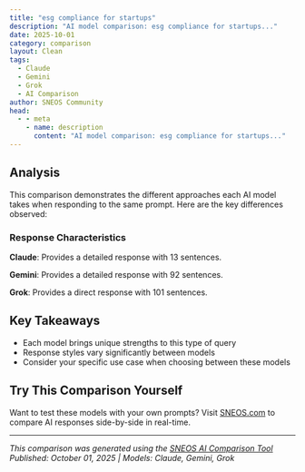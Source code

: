 ```yaml
---
title: "esg compliance for startups"
description: "AI model comparison: esg compliance for startups..."
date: 2025-10-01
category: comparison
layout: Clean
tags:
  - Claude
  - Gemini
  - Grok
  - AI Comparison
author: SNEOS Community
head:
  - - meta
    - name: description
      content: "AI model comparison: esg compliance for startups..."
---
```


<ChatComparison
  title="esg compliance for startups"
  prompt="esg compliance for startups"
  :responses='{"Claude": "# ESG Compliance for Startups: A Practical Guide\n\n## Why ESG Matters for Startups\n\n**ESG (Environmental, Social, and Governance)** compliance is increasingly important for startups because:\n\n- **Investor expectations**: VCs and institutional investors prioritize ESG-aligned companies\n- **Customer demands**: Growing consumer preference for sustainable/ethical brands\n- **Talent attraction**: Top talent increasingly chooses purpose-driven companies\n- **Future-proofing**: Early adoption prevents costly retrofitting later\n- **Market access**: Many contracts and partnerships now require ESG compliance\n\n## Getting Started: ESG Framework for Startups\n\n### **Environmental (E)**\n- **Energy use**: Track and reduce energy consumption\n- **Carbon footprint**: Measure emissions from operations and supply chain\n- **Waste management**: Implement recycling and waste reduction programs\n- **Sustainable sourcing**: Choose eco-friendly suppliers and materials\n- **Digital-first approach**: Reduce paper use, promote remote work\n\n### **Social (S)**\n- **Diversity \u0026 inclusion**: Build diverse teams and inclusive culture\n- **Employee wellbeing**: Competitive benefits, mental health support\n- **Fair labor practices**: Ethical wages, reasonable hours, safe conditions\n- **Community impact**: Local hiring, charitable initiatives, volunteering\n- **Data privacy**: Protect customer and employee data\n\n### **Governance (G)**\n- **Board composition**: Diverse, independent board members\n- **Transparency**: Regular reporting and stakeholder communication\n- **Ethics policies**: Code of conduct, anti-corruption measures\n- **Risk management**: Identify and mitigate business risks\n- **Cybersecurity**: Robust data protection and security protocols\n\n## Implementation Steps\n\n### **Phase 1: Foundation (Months 1-3)**\n1. **Conduct ESG assessment** of current practices\n2. **Set basic policies**: Code of conduct, diversity policy, environmental guidelines\n3. **Establish baseline metrics** for key ESG indicators\n4. **Assign ESG responsibility** (CEO initially, then dedicated role as you grow)\n\n### **Phase 2: Development (Months 4-12)**\n1. **Create ESG strategy** aligned with business goals\n2. **Implement measurement systems** and regular reporting\n3. **Engage stakeholders** (employees, customers, investors)\n4. **Begin third-party certifications** (B Corp, carbon neutral, etc.)\n\n### **Phase 3: Maturation (Year 2\u002B)**\n1. **Publish annual ESG report**\n2. **Seek external validation** through ratings and audits\n3. **Integrate ESG into decision-making** processes\n4. **Set science-based targets** for environmental goals\n\n## Cost-Effective ESG Initiatives\n\n### **Low-Cost/High-Impact Actions**\n- Remote work policies (reduces emissions)\n- Digital document management\n- Employee resource groups\n- Volunteer time off programs\n- Supplier diversity initiatives\n- Energy-efficient equipment\n\n### **Free Resources**\n- **B Impact Assessment**: Free tool to measure social/environmental performance\n- **SASB Standards**: Industry-specific ESG metrics guidance\n- **UN Global Compact**: Free principles-based framework\n- **EPA resources**: Environmental measurement and reduction tools\n\n## Common Challenges \u0026 Solutions\n\n| Challenge | Solution |\n|-----------|----------|\n| **Limited resources** | Start small, focus on material issues, leverage free tools |\n| **Lack of expertise** | Partner with consultants, join startup ESG networks, use online resources |\n| **Measurement difficulties** | Begin with simple metrics, invest in tracking tools gradually |\n| **Employee buy-in** | Communicate purpose clearly, involve team in goal-setting |\n| **Investor skepticism** | Demonstrate ROI, share success metrics, highlight risk mitigation |\n\n## ESG Reporting for Startups\n\n### **Key Metrics to Track**\n- **Environmental**: Energy use, waste generated, carbon emissions\n- **Social**: Employee satisfaction, diversity ratios, community investment\n- **Governance**: Board diversity, ethics training completion, data breaches\n\n### **Reporting Frequency**\n- **Internal**: Quarterly reviews with leadership\n- **External**: Annual report for stakeholders\n- **Investors**: Include ESG updates in regular investor communications\n\n## Industry-Specific Considerations\n\n### **Tech Startups**\n- Data privacy and cybersecurity\n- Digital divide and accessibility\n- Responsible AI development\n- Electronic waste management\n\n### **Consumer Products**\n- Sustainable packaging\n- Supply chain transparency\n- Product lifecycle impact\n- Fair trade sourcing\n\n### **Fin", "Gemini": "ESG compliance for startups, while not always mandatory in the early stages, is becoming increasingly important. Investors, customers, and employees are all demanding more transparency and action on Environmental, Social, and Governance issues. Ignoring ESG can hinder fundraising, damage your brand, and limit growth potential.\n\nHere\u0027s a breakdown of ESG compliance for startups, covering why it matters, key areas to focus on, how to get started, and potential challenges:\n\n**Why ESG Matters for Startups:**\n\n* **Attract Investment:** Many investors, especially venture capital and private equity firms, now integrate ESG factors into their investment decisions. Strong ESG practices can be a differentiator and increase your chances of securing funding.\n* **Enhance Brand Reputation:** Consumers are increasingly conscious of the ethical and environmental impact of the companies they support. A commitment to ESG can build trust, loyalty, and positive brand perception.\n* **Improve Employee Engagement and Retention:** Employees, especially younger generations, want to work for companies that align with their values. A strong ESG culture can attract and retain top talent.\n* **Reduce Risk:** Identifying and managing ESG-related risks (e.g., environmental liabilities, labor disputes, data breaches) can help protect your business from potential legal and financial consequences.\n* **Drive Innovation and Efficiency:** ESG initiatives can spur innovation in products, processes, and business models, leading to cost savings and competitive advantages.\n* **Prepare for Future Regulations:** ESG regulations are becoming more prevalent globally. Getting ahead of the curve can help you avoid compliance headaches down the road.\n* **Increase Long-Term Value:** Companies with strong ESG performance tend to be more resilient and generate higher returns over the long term.\n\n**Key Areas of ESG Compliance for Startups:**\n\n**Environmental (E):**\n\n* **Resource Consumption:** Minimize water usage, energy consumption, and waste generation. Consider using renewable energy sources and implementing recycling programs.\n* **Carbon Footprint:** Measure and reduce your carbon emissions. Explore options for offsetting your carbon footprint.\n* **Supply Chain Sustainability:** Ensure that your suppliers adhere to environmental standards.\n* **Product Design:** Design products that are durable, recyclable, and environmentally friendly.\n* **Pollution Prevention:** Minimize air, water, and soil pollution.\n* **Specific to Industry:** Consider environmental impact specific to your sector (e.g., software companies - energy use of servers; manufacturing - waste and emissions)\n\n**Social (S):**\n\n* **Diversity and Inclusion:** Promote a diverse and inclusive workforce. Implement policies to prevent discrimination and harassment.\n* **Labor Practices:** Ensure fair wages, safe working conditions, and respect for employee rights.\n* **Health and Safety:** Prioritize the health and safety of your employees and customers.\n* **Community Engagement:** Support local communities through philanthropy, volunteerism, or partnerships.\n* **Customer Relations:** Provide excellent customer service and protect customer data.\n* **Data Privacy and Security:** Implement robust data privacy and security measures to protect sensitive information.\n* **Human Rights:** Respect human rights throughout your operations and supply chain.\n* **Stakeholder Engagement:** Actively engage with stakeholders (employees, customers, investors, communities) to understand their concerns and expectations.\n\n**Governance (G):**\n\n* **Corporate Governance:** Establish a strong and independent board of directors. Implement clear governance structures and processes.\n* **Ethics and Compliance:** Develop a code of ethics and ensure compliance with all applicable laws and regulations.\n* **Transparency and Disclosure:** Be transparent about your ESG performance and disclose relevant information to stakeholders.\n* **Risk Management:** Identify and manage ESG-related risks.\n* **Anti-Corruption:** Implement policies to prevent bribery and corruption.\n* **Executive Compensation:** Align executive compensation with ESG performance.\n* **Board Diversity:** Ensure diversity on the board of directors.\n\n**How to Get Started with ESG Compliance:**\n\n1. **Assess Your Current Situation:**\n * **Identify relevant ESG factors:** Conduct a materiality assessment to determine which ESG issues are most relevant to your business and stakeholders. This will depend on your industry, location, and business model.\n * **Evaluate existing practices:** Assess your current policies, practices, and performance related to ESG. Identify gaps and areas for improvement.\n * **Benchmarking:** Compare your ESG practices to those of your peers and industry leaders.\n2. **Develop an ESG Strategy:**\n * **Set clear goals and targets:** Establish specific, measurable, achievable, relevant, and time-bound (SMART) goals for improving your ESG performance.\n * **Prioritize initiatives:** Focus on the ESG issues that are most material to your business and stakeholders.\n * **Assign responsibilities:** Designate individuals or teams to be responsible for implementing and monitoring your ESG initiatives.\n3. **Implement ESG Initiatives:**\n * **Develop policies and procedures:** Create clear policies and procedures to guide your ESG practices.\n * **Train employees:** Educate your employees about ESG and their role in achieving your goals.\n * **Integrate ESG into your operations:** Incorporate ESG considerations into your decision-making processes across all areas of your business.\n * **Example Actions:**\n * Use recycled materials for packaging.\n * Implement a remote work policy to reduce commuting.\n * Offer paid parental leave.\n * Establish a whistleblower hotline.\n\n4. **Measure and Report on Your Progress:**\n * **Collect data:** Track your ESG performance using relevant metrics.\n * **Monitor progress:** Regularly monitor your progress towards your ESG goals.\n * **Report transparently:** Disclose your ESG performance to stakeholders through annual reports, sustainability reports, or your website. Consider using established frameworks like:\n * **GRI (Global Reporting Initiative):** Widely used framework for sustainability reporting.\n * **SASB (Sustainability Accounting Standards Board):** Focuses on financially material sustainability topics.\n * **TCFD (Task Force on Climate-related Financial Disclosures):** Focuses on climate-related risks and opportunities.\n * **B Corp Certification:** A rigorous certification process that assesses a company\u0027s social and environmental performance.\n\n5. **Continuously Improve:**\n * **Review and update your ESG strategy regularly:** Ensure that your strategy remains relevant and effective.\n * **Seek feedback from stakeholders:** Engage with stakeholders to understand their perspectives and identify areas for improvement.\n * **Stay informed about emerging ESG trends and regulations:** Adapt your practices as needed to stay ahead of the curve.\n\n**Challenges for Startups:**\n\n* **Limited Resources:** Startups often have limited financial and human resources, making it challenging to invest in ESG initiatives.\n* **Lack of Expertise:** Many startups lack the expertise to develop and implement effective ESG strategies.\n* **Competing Priorities:** Startups are often focused on growth and profitability, which can make it difficult to prioritize ESG.\n* **Defining Materiality:** Determining which ESG issues are most relevant to your specific business can be challenging.\n* **Measuring and Reporting:** Collecting and reporting ESG data can be complex and time-consuming.\n\n**Overcoming the Challenges:**\n\n* **Start Small:** Focus on a few key ESG initiatives that are aligned with your business goals.\n* **Leverage Existing Resources:** Utilize free or low-cost resources, such as online guides, industry reports, and government programs.\n* **Partner with Experts:** Consider hiring consultants or advisors to help you develop and implement your ESG strategy.\n* **Collaborate with Other Startups:** Share best practices and resources with other startups in your industry.\n* **Integrate ESG into Your Culture:** Make ESG a core value of your company and empower employees to contribute to your efforts.\n* **Communicate Your Commitment:** Be transparent about your ESG efforts and share your progress with stakeholders.\n* **Seek out Grants and Funding:** Some organizations provide grants or funding specifically for ESG initiatives.\n\n**Specific Examples for Different Types of Startups:**\n\n* **Software Startup:** Focus on data security and privacy, employee well-being, and energy efficiency of servers. Consider donating software to nonprofits.\n* **Food Startup:** Focus on sustainable sourcing of ingredients, reducing food waste, and ethical labor practices in the supply chain.\n* **Manufacturing Startup:** Focus on reducing emissions, minimizing waste, and ensuring worker safety.\n* **Fintech Startup:** Focus on financial inclusion, data security, and ethical lending practices.\n* **E-commerce Startup:** Focus on sustainable packaging, carbon-neutral shipping, and ethical sourcing.\n\n**In conclusion, while ESG compliance may seem daunting for startups, it is essential for long-term success. By starting small, leveraging existing resources, and focusing on the ESG issues that are most relevant to your business, you can build a sustainable and responsible company that attracts investors, customers, and employees.**\n", "Grok": "ESG (Environmental, Social, and Governance) compliance is increasingly important for startups, as it demonstrates a commitment to sustainability, ethical practices, and responsible governance. Investors, customers, and regulatory bodies are placing greater emphasis on ESG factors, making it a critical area for startups to address early on. Here\u0027s a guide to understanding and implementing ESG compliance for startups:\n\n---\n\n### **What is ESG Compliance?**\n- **Environmental (E):** Focuses on a company\u0027s impact on the environment, including carbon footprint, waste management, energy efficiency, and sustainable practices.\n- **Social (S):** Relates to how a company manages relationships with employees, suppliers, customers, and communities. This includes diversity, inclusion, labor practices, and community engagement.\n- **Governance (G):** Concerns the internal systems of control, transparency, ethics, and accountability, such as board diversity, executive compensation, and anti-corruption policies.\n\nFor startups, ESG compliance means integrating these principles into their business strategy and operations to align with ethical standards and stakeholder expectations.\n\n---\n\n### **Why ESG Matters for Startups**\n1. **Attracting Investors**: Many venture capitalists and institutional investors prioritize ESG-compliant startups due to the growing demand for sustainable and responsible investments.\n2. **Building Trust**: Customers and partners are more likely to engage with businesses that demonstrate social and environmental responsibility.\n3. **Regulatory Compliance**: Governments worldwide are introducing stricter regulations around sustainability and ethical practices (e.g., EU\u2019s Sustainable Finance Disclosure Regulation).\n4. **Risk Management**: Addressing ESG issues early can help mitigate risks like reputational damage, legal penalties, or supply chain disruptions.\n5. **Talent Attraction**: Employees, especially millennials and Gen Z, prefer to work for companies with strong ESG values.\n\n---\n\n### **Steps for Startups to Achieve ESG Compliance**\nStartups often operate with limited resources, so a phased and practical approach to ESG compliance is essential. Here\u0027s how to get started:\n\n#### **1. Assess Your Current State**\n- Conduct an ESG audit to understand your startup\u2019s current environmental impact, social policies, and governance structure.\n- Identify key areas of improvement and potential risks (e.g., high energy consumption, lack of diversity in hiring, or weak data privacy policies).\n- Use frameworks like the **UN Sustainable Development Goals (SDGs)** or **Global Reporting Initiative (GRI)** for guidance.\n\n#### **2. Set Clear ESG Goals**\n- Define specific, measurable, and time-bound goals for each ESG pillar. Examples include:\n - **Environmental:** Reduce carbon emissions by 20% in two years.\n - **Social:** Achieve 50:50 gender diversity in leadership roles by 2025.\n - **Governance:** Implement a transparent financial reporting system within six months.\n- Align these goals with industry standards and stakeholder expectations.\n\n#### **3. Integrate ESG into Business Strategy**\n- Embed ESG principles into your business model, product design, and operations. For example:\n - Use sustainable materials for products.\n - Offer flexible work policies to promote employee well-being.\n - Establish ethical sourcing policies for supply chains.\n- Communicate your ESG commitments in your mission statement or branding to attract like-minded stakeholders.\n\n#### **4. Adopt Governance Best Practices**\n- Create a code of conduct or ethics policy to guide decision-making.\n- Ensure transparency in financial reporting and avoid conflicts of interest.\n- If applicable, form a diverse board or advisory team to provide balanced perspectives.\n- Implement data protection policies to comply with regulations like GDPR (if operating in or with the EU).\n\n#### **5. Monitor and Measure Impact**\n- Use tools and metrics to track progress on ESG goals. For instance:\n - Measure carbon emissions using tools like Carbon Trust or Greenhouse Gas Protocol.\n - Track diversity metrics in hiring and promotions.\n - Regularly audit governance policies for compliance.\n- Collect feedback from employees, customers, and partners to improve practices.\n\n#### **6. Report and Communicate Transparently**\n- Publish an annual sustainability or ESG report, even if it\u2019s a simple document for a startup, to showcase efforts and progress.\n- Be honest about challenges and areas for improvement to build trust with stakeholders.\n- Use platforms like LinkedIn or your company website to share ESG initiatives.\n\n#### **7. Leverage Partnerships and Resources**\n- Collaborate with ESG-focused organizations, consultants, or accelerators that support startups (e.g., B Lab for B Corp certification).\n- Join industry associations that promote sustainability (e.g., Tech Zero for tech startups).\n- Use free or affordable tools like the **Sustainability Accounting Standards Board (SASB)** guidelines to align with best practices.\n\n---\n\n### **Challenges Startups Face with ESG Compliance**\n1. **Limited Resources**: Startups often lack the budget or personnel to dedicate to ESG initiatives.\n - **Solution**: Start small with low-cost, high-impact actions (e.g., going paperless, remote work to reduce emissions).\n2. **Lack of Expertise**: Founders may not have the knowledge to implement ESG frameworks.\n - **Solution**: Seek mentorship or hire consultants on a project basis, or use online resources and templates.\n3. **Regulatory Complexity**: ESG regulations vary by region and can be overwhelming.\n - **Solution**: Focus on compliance with local laws first and gradually adopt international standards as you grow.\n4. **Balancing Growth and ESG**: Startups may prioritize revenue over sustainability.\n - **Solution**: Emphasize that ESG can drive long-term growth through investor interest and customer loyalty.\n\n---\n\n### **Emerging Trends and Opportunities for Startups in ESG**\n- **Green Tech**: Startups in renewable energy, waste reduction, or sustainable agriculture are gaining traction with investors.\n- **Diversity and Inclusion**: Companies with strong social policies are more likely to attract top talent and funding.\n- **Impact Investing**: ESG-focused funds are actively seeking startups with a purpose-driven mission.\n- **Technology Solutions**: Startups can use AI, blockchain, or IoT to track and improve their ESG performance (e.g., supply chain transparency or energy usage monitoring).\n\n---\n\n### **Key ESG Frameworks for Startups**\n1. **B Corp Certification**: A globally recognized standard for businesses that balance profit with purpose.\n2. **UN Sustainable Development Goals (SDGs)**: A set of 17 goals to address global challenges like poverty, climate change, and inequality.\n3. **Task Force on Climate-related Financial Disclosures (TCFD)**: Guidelines for reporting climate-related financial risks.\n4. **Global Reporting Initiative (GRI)**: Standards for sustainability reporting.\n\n---\n\n### **Practical Tips for Startups**\n- **Start Small**: Focus on one or two ESG priorities that align with your business (e.g., reducing waste if you\u2019re in manufacturing).\n- **Engage Employees**: Involve your team in ESG initiatives to foster a culture of responsibility.\n- **Educate Yourself**: Attend webinars, workshops, or read resources on ESG for startups (e.g., from McKinsey, Deloitte, or PwC).\n- **Showcase Efforts**: Even small wins in ESG can differentiate your startup in a competitive market.\n\n---\n\n### **Conclusion**\nESG compliance is not just a regulatory requirement but a strategic opportunity for startups to build a sustainable and responsible business. By starting early, integrating ESG into core operations, and communicating progress transparently, startups can attract investors, retain talent, and create a positive impact. While the journey may seem daunting, taking incremental steps and leveraging available resources can make ESG compliance achievable and rewarding."}' 
  published-date="15:43"
/>

## Analysis

This comparison demonstrates the different approaches each AI model takes when responding to the same prompt. Here are the key differences observed:

### Response Characteristics

**Claude**: Provides a detailed response with 13 sentences. 

**Gemini**: Provides a detailed response with 92 sentences. 

**Grok**: Provides a direct response with 101 sentences. 

## Key Takeaways

- Each model brings unique strengths to this type of query
- Response styles vary significantly between models
- Consider your specific use case when choosing between these models

## Try This Comparison Yourself

Want to test these models with your own prompts? Visit [SNEOS.com](https://sneos.com) to compare AI responses side-by-side in real-time.

---

*This comparison was generated using the [SNEOS AI Comparison Tool](https://sneos.com)*
*Published: October 01, 2025 | Models: Claude, Gemini, Grok*
